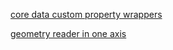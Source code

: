 [core data custom property wrappers](https://davedelong.com/blog/2021/04/03/core-data-and-swiftui/)

[geometry reader in one axis](https://www.wooji-juice.com/blog/stupid-swiftui-tricks-single-axis-geometry-reader.html)
